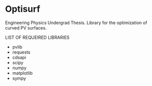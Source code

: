 # Optisurf
Engineering Physics Undergrad Thesis. Library for the optimization of curved PV surfaces.

LIST OF REQUEIRED LIBRARIES
- pvlib
- requests
- cdsapi
- scipy
- numpy
- matplotlib
- sympy
